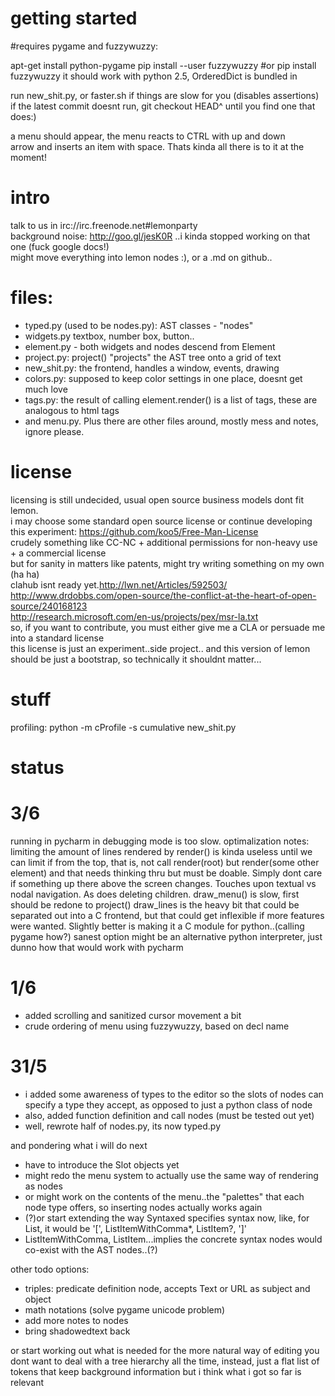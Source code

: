 getting started
===
\#requires pygame and fuzzywuzzy:

apt-get install python-pygame
pip install --user fuzzywuzzy #or pip install fuzzywuzzy
it should work with python 2.5, OrderedDict is bundled in

run new_shit.py, or faster.sh if things are slow for you (disables assertions)  
if the latest commit doesnt run, git checkout HEAD^ until you find one that does:)

a menu should appear, the menu reacts to CTRL with up and down   
arrow and inserts an item with space.
Thats kinda all there is to it at the moment!



intro
===
talk to us in irc://irc.freenode.net#lemonparty  
background noise:  http://goo.gl/jesK0R ..i kinda stopped working on that one (fuck google docs!)  
might move everything into lemon nodes :), or a .md on github..  



files:
===
* typed.py (used to be nodes.py): AST classes - "nodes"
* widgets.py textbox, number box, button..
* element.py - both widgets and nodes descend from Element
* project.py: project() "projects" the AST tree onto a grid of text
* new_shit.py: the frontend, handles a window, events, drawing
* colors.py: supposed to keep color settings in one place, doesnt get much love
* tags.py: the result of calling element.render() is a list of tags, these are analogous to html tags
* and menu.py. Plus there are other files around, mostly mess and notes, ignore please.



license
===
licensing is still undecided, usual open source business models dont fit lemon.  
i may choose some standard open source license or continue developing this experiment: <https://github.com/koo5/Free-Man-License>  
crudely something like CC-NC + additional permissions for non-heavy use +  a commercial license  
but for sanity in matters like patents, might try writing something on my own (ha ha)  
clahub isnt ready yet.http://lwn.net/Articles/592503/  
http://www.drdobbs.com/open-source/the-conflict-at-the-heart-of-open-source/240168123  
http://research.microsoft.com/en-us/projects/pex/msr-la.txt  
so, if you want to contribute, you must either give me a CLA or persuade me into a standard license  
this license is just an experiment..side project.. and this version of lemon should be just a bootstrap, so technically it shouldnt matter...



stuff
===
profiling:
python -m cProfile -s cumulative  new_shit.py 



status
===
3/6
==
running in pycharm in debugging mode is too slow. optimalization notes:
limiting the amount of lines rendered by render() is kinda useless until
we can limit if from the top, that is, not call render(root) but render(some other element)
and that needs thinking thru but must be doable. Simply dont care if something up there above
the screen changes. Touches upon textual vs nodal navigation. As does deleting children.
draw_menu() is slow, first should be redone to project()
draw_lines is the heavy bit that could be separated out into a C frontend, but that
could get inflexible if more features were wanted. Slightly better is making it a C module
for python..(calling pygame how?)
sanest option might be an alternative python interpreter, just dunno how that would work with pycharm


1/6
==
* added scrolling and sanitized cursor movement a bit
* crude ordering of menu using fuzzywuzzy, based on decl name

31/5
==
* i added some awareness of types to the editor so the slots of nodes can specify a type they accept, as opposed to just a python class of node
* also, added function definition and call nodes (must be tested out yet)
* well, rewrote half of nodes.py, its now typed.py

and pondering what i will do next

* have to introduce the Slot objects yet
* might redo the menu system to actually use the same way of rendering as nodes
* or might work on the contents of the menu..the "palettes" that each node type offers, so inserting nodes actually works again
* (?)or start extending the way Syntaxed specifies syntax now, like, for List, it would be '[', ListItemWithComma*, ListItem?, ']'
* ListItemWithComma, ListItem...implies the concrete syntax nodes would co-exist with the AST nodes..(?)

other todo options:
* triples: predicate definition node, accepts Text or URL as subject and object
* math notations (solve pygame unicode problem)
* add more notes to nodes
* bring shadowedtext back

or start working out what is needed for the more natural way of editing
you dont want to deal with a tree hierarchy all the time, instead,
just a flat list of tokens that keep background information
but i think what i got so far is relevant

